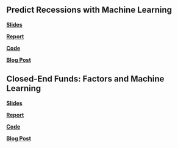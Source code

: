 <!--
.. title: Projects
.. slug: projects
.. date: 2019-07-21 18:19:50 UTC-05:00
.. tags: 
.. category: 
.. link: 
.. description: 
.. type: text
-->

## Predict Recessions with Machine Learning
[**Slides**]()

[**Report**]()

[**Code**]()

[**Blog Post**]()


## Closed-End Funds: Factors and Machine Learning
[**Slides**]()

[**Report**]()

[**Code**]()

[**Blog Post**]()
